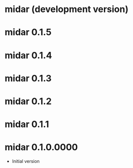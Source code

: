 # midar (development version)

# midar 0.1.5

# midar 0.1.4

# midar 0.1.3

# midar 0.1.2

# midar 0.1.1

# midar 0.1.0.0000

* Initial version

